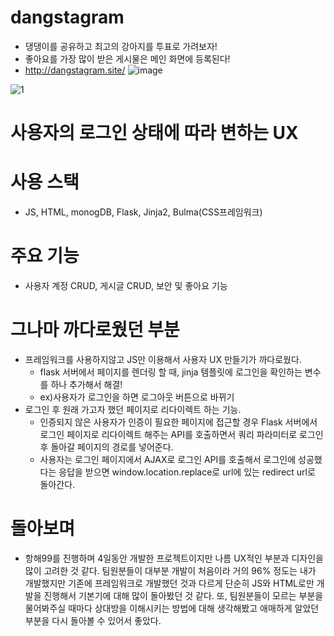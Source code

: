 # dangstagram
- 댕댕이를 공유하고 최고의 강아지를 투표로 가려보자!
- 좋아요를 가장 많이 받은 게시물은 메인 화면에 등록된다!
- http://dangstagram.site/
![image](https://user-images.githubusercontent.com/55455103/168266247-4bf344d4-085a-4d8a-b5b7-fdc9c1cddd6b.png)

![1](https://user-images.githubusercontent.com/55455103/168326183-ba91c7f9-9fb4-4f4e-9fe0-aa7660b6be7c.gif)

# 사용자의 로그인 상태에 따라 변하는 UX

# 사용 스택
- JS, HTML, monogDB, Flask, Jinja2, Bulma(CSS프레임워크)
# 주요 기능
- 사용자 계정 CRUD, 게시글 CRUD, 보안 및 좋아요 기능
# 
# 그나마 까다로웠던 부분
- 프레임워크를 사용하지않고 JS만 이용해서 사용자 UX 만들기가 까다로웠다.
  - flask 서버에서 페이지를 렌더링 할 때, jinja 템플릿에 로그인을 확인하는 변수를 하나 추가해서 해결!
  - ex)사용자가 로그인을 하면 로그아웃 버튼으로 바뀌기
- 로그인 후 원래 가고자 했던 페이지로 리다이렉트 하는 기능.
  - 인증되지 않은 사용자가 인증이 필요한 페이지에 접근할 경우 Flask 서버에서 로그인 페이지로 리다이렉트 해주는 API를 호출하면서 쿼리 파라미터로 로그인 후 돌아갈 페이지의 경로를 넣어준다.
  - 사용자는 로그인 페이지에서 AJAX로 로그인 API를 호출해서 로그인에 성공했다는 응답을 받으면 window.location.replace로 url에 있는 redirect url로 돌아간다.

# 돌아보며
- 항해99를 진행하며 4일동안 개발한 프로젝트이지만 나름 UX적인 부분과 디자인을 많이 고려한 것 같다. 팀원분들이 대부분 개발이 처음이라 거의 96% 정도는 내가 개발했지만 기존에 프레임워크로 개발했던 것과 다르게 단순히 JS와 HTML로만 개발을 진행해서 기본기에 대해 많이 돌아봤던 것 같다. 또, 팀원분들이 모르는 부분을 물어봐주실 때마다 상대방을 이해시키는 방법에 대해 생각해봤고 애매하게 알았던 부분을 다시 돌아볼 수 있어서 좋았다.
